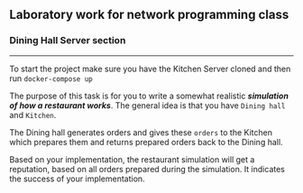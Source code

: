 ## Laboratory work for network programming class
### Dining Hall Server section
___ 
To start the project make sure you have the Kitchen Server cloned and then run 
```docker-compose up```</br>

The purpose of this task is for you to write a somewhat realistic ***simulation of how a restaurant works***.
The general idea is that you have ```Dining hall``` and ```Kitchen```.

The Dining hall generates orders and gives these ```orders``` to the Kitchen which prepares them and returns prepared
orders back to the Dining hall.

Based on your implementation, the restaurant simulation will get a reputation, based on all orders prepared during the
simulation. It indicates the success of your implementation.